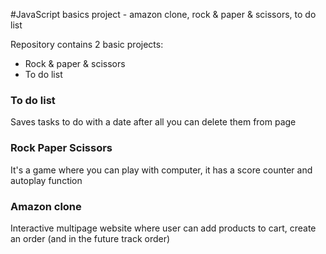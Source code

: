 #JavaScript basics project - amazon clone, rock & paper & scissors, to do list

Repository contains 2 basic projects:
- Rock & paper & scissors
- To do list

### To do list

Saves tasks to do with a date after all you can delete them from page

### Rock Paper Scissors

It's a game where you can play with computer, it has a score counter and autoplay function

### Amazon clone

Interactive multipage website where user can add products to cart, create an order (and in the future track order) 
